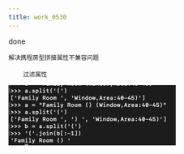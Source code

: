 ```yaml
---
title: work_0530
---
```


done

    解决携程房型拼接属性不兼容问题
    
        过滤属性
![](../img/190530解决携程房型拼接属性不兼容问题.jpg)